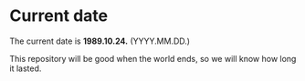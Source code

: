 # Current date

The current date is **1989.10.24.** (YYYY.MM.DD.)

This repository will be good when the world ends, so we will know how long it lasted.